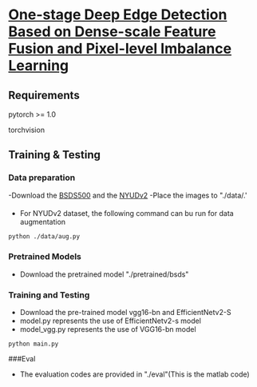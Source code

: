 # [One-stage Deep Edge Detection Based on Dense-scale Feature Fusion and Pixel-level Imbalance Learning](https://ieeexplore.ieee.org/document/9960785)

## Requirements

pytorch >= 1.0

torchvision

## Training & Testing

### Data preparation

-Download the [BSDS500]() and the [NYUDv2](http://vcl.ucsd.edu/hed/nyu/)
-Place the images to "./data/.'

####
- For NYUDv2 dataset, the following command can bu run for data augmentation
```
python ./data/aug.py
```

### Pretrained Models
- Download the pretrained model "./pretrained/bsds"

### Training and Testing
- Download the pre-trained model vgg16-bn and EfficientNetv2-S
- model.py represents the use of EfficientNetv2-s model
- model_vgg.py represents the use of VGG16-bn model
```
python main.py
```

###Eval
- The evaluation codes are provided in "./eval"(This is the matlab code)
